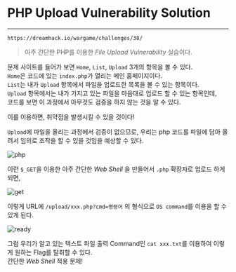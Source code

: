 # PHP Upload Vulnerability Solution
---
`https://dreamhack.io/wargame/challenges/38/`
>아주 간단한 PHP를 이용한 _File Upload Vulnerability_ 실습이다.  

문제 사이트를 들어가 보면 `Home`, `List`, `Upload` 3개의 항목을 볼 수 있다.  
`Home`은 코드에 있는 `index.php`가 열리는 메인 홈페이지이다.  
`List`는 내가 `Upload` 항목에서 파일을 업로드한 목록을 볼 수 있는 항목이다.  
`Upload` 항목에서는 내가 가지고 있는 파일을 마음대로 업로드 할 수 있는 항목인데,  
코드를 보면 이 과정에서 아무것도 검증을 하지 않는 것을 알 수 있다.  

이를 이용하면, 취약점을 발생시킬 수 있을 것이다!

`Upload`에 파일을 올리는 과정에서 검증이 없으므로, 우리는 php 코드를 파일에 담아 올려서 임의로 조작을 할 수 있을 것임을 예상할 수 있다.  

![php](https://user-images.githubusercontent.com/71700079/107020813-aa2ac200-67e6-11eb-9ccb-34c255cbf5a2.png)  

이런 `$_GET`을 이용한 아주 간단한 _Web Shell_ 을 만들어서 `.php` 확장자로 업로드 하게 되면,  

![get](https://user-images.githubusercontent.com/71700079/107021351-5ec4e380-67e7-11eb-974b-3f91adb11c7b.png)  

이렇게 URL에 `/upload/xxx.php?cmd=명령어` 의 형식으로 `OS command`를 이용을 할 수 있게 된다.

![ready](https://user-images.githubusercontent.com/71700079/107021319-553b7b80-67e7-11eb-848b-53a4be553d11.png)  

그럼 우리가 알고 있는 텍스트 파일 출력 Command인 `cat xxx.txt`를 이용하여 이렇게 원하는 Flag를 탈취할 수 있다.  
간단한 _Web Shell_ 적용 문제!
